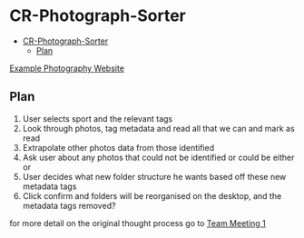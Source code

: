 # CR-Photograph-Sorter

<!--toc:start-->
- [CR-Photograph-Sorter](#cr-photograph-sorter)
  - [Plan](#plan)
<!--toc:end-->

[Example Photography Website](https://allmark.one)

## Plan
1. User selects sport and the relevant tags
2. Look through photos, tag metadata and read all that we can and mark as read
3. Extrapolate other photos data from those identified
4. Ask user about any photos that could not be identified or could be either or
5. User decides what new folder structure he wants based off these new metadata tags
6. Click confirm and folders will be reorganised on the desktop, and the metadata tags removed?

for more detail on the original thought process go to [Team Meeting 1](/docs/meetings/team-meeting-1.md)

